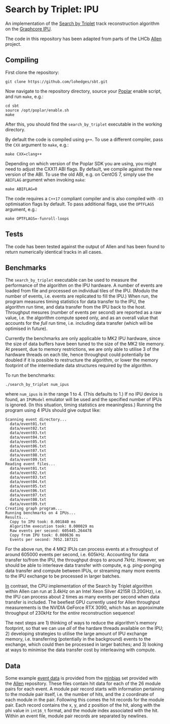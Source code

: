 # Search by Triplet: IPU

An implementation of the [Search by Triplet](https://doi.org/10.1109/IPDPSW.2019.00118)
track reconstruction algorithm on the
[Graphcore IPU](https://www.graphcore.ai).

The code in this repository has been adapted from parts of the LHCb
[Allen](https://gitlab.cern.ch/lhcb/Allen) project.

## Compiling

First clone the repository:

```
git clone https://github.com/lohedges/sbt.git
```

Now navigate to the repository directory, source your
[Poplar](https://docs.graphcore.ai/projects/poplar-user-guide/en/latest/index.html)
enable script, and run `make`, e.g.:

```
cd sbt
source /opt/poplar/enable.sh
make
```

After this, you should find the `search_by_triplet` executable in the working
directory.

By default the code is compiled using `g++`. To use a different compiler, pass
the `CXX` argument to `make`, e.g.:

```
make CXX=clang++
```

Depending on which version of the Poplar SDK you are using, you might
need to adjust the CXX11 ABI flags. By default, we compile against the
new version of the ABI. To use the old ABI, e.g. on CentOS 7, simply use
the `ABIFLAG` argument when invoking `make`:

```
make ABIFLAG=0
```

The code requires a `C++17` compliant compiler and is also compiled with `-O3`
optimisation flags by default. To pass additional flags, use the `OPTFLAGS`
argument, e.g.:

```
make OPTFLAGS=-funroll-loops
```

## Tests

The code has been tested against the output of Allen and has been
found to return numerically identical tracks in all cases.

## Benchmarks

The `search_by_triplet` executable can be used to measure the performance
of the algorithm on the IPU hardware. A number of events are loaded from
file and processed on individual tiles of the IPU. (Modulo the number
of events, i.e. events are replicated to fill the IPU.) When run, the
program measures timing statistics for data transfer to the IPU, the
algorithm run time, and data transfer from the IPU back to the host.
Throughput mesures (number of events per second) are reported as a raw
value, i.e. the algorithm compute speed only, and as an overall value
that accounts for the _full_ run time, i.e. including data transfer
(which will be optimised in future).

Currently the benchmarks are only applicable to MK2 IPU hardware, since the
size of data buffers have been tuned to the size of the MK2 tile memory.
At present, due to memory restrictions, we are only able to utilise 3 of the
hardware threads on each tile, hence throughput could potentially be doubled if
it is possible to restructure the algorithm, or lower the memory footprint of
the intermediate data structures required by the algorithm.

To run the benchmarks:

```
./search_by_triplet num_ipus
```

where `num_ipus` is in the range 1 to 4. (This defaults to 1.) If no IPU device
is found, an `IPUModel` emulator will be used and the specified number of
IPUs is ignored. (In this situation, timing statistics are meaningless.)
Running the program using 4 IPUs should give output like:

```
Scanning event directory...
  data/event01.txt
  data/event02.txt
  data/event03.txt
  data/event04.txt
  data/event05.txt
  data/event06.txt
  data/event07.txt
  data/event08.txt
  data/event09.txt
Reading event files...
  data/event01.txt
  data/event02.txt
  data/event03.txt
  data/event04.txt
  data/event05.txt
  data/event06.txt
  data/event07.txt
  data/event08.txt
  data/event09.txt
Creating graph program...
Running benchmarks on 4 IPUs...
Results...
  Copy to IPU took: 0.001840 ms
  Algorithm execution took: 0.000029 ms
  Raw events per second: 605445.264478
  Copy from IPU took: 0.000636 ms
  Events per second: 7052.187321
````

For the above run, the 4 MK2 IPUs can process events at a throughput of around
605000 events per second, i.e. 605kHz. Accounting for data transfer to/from
the IPU, the throughput drops to around 7kHz. However, we should be able to
interleave data transfer with compute, e.g. ping-ponging data transfer and
compute between IPUs, or streaming many more events to the IPU exchange to be
processed in larger batches.

[In](In) contrast, the CPU implementation of the Search by Triplet algorithm within
Allen can run at 3.4kHz on an Intel Xeon Silver 4215R (3.20GHz), i.e. the IPU
can process about 2 times as many events per second when data transfer is included.
The beefiest GPU currently used for Allen throughput measurements is the NVIDIA
GeForce RTX 3090, which has an approximate throughput of 230kHz for the _entire_
reconstruction sequence!

The next steps are 1) thinking of ways to reduce the algorithm's memory footprint,
so that we can use _all_ of the hardare threads available on the IPU; 2)
developing strategies to utilise the large amount of IPU exchange memory, i.e.
transferring (potentially in the background) events to the exchange, which
could then be processed in larger batches; and 3) looking at ways to minimise
the data transfer cost by interleaving with compute.

## Data

Some example [event data](data) is provided from the [minbias](https://gitlab.cern.ch/lhcb/Allen/-/tree/master/input/minbias)
set provided with the [Allen](https://gitlab.cern.ch/lhcb/Allen) repository.
These files contain hit data for each of the 26 module pairs for each event.
A module pair record starts with information pertaining to the module pair
itself, i.e. the number of hits, and the z coordinate of each module in the
pair. Following this comes the hit records for the module pair. Each record
contains the x, y, and z position of the hit, along with the phi value in
`int16_t` format, and the module index associated with the hit. Within an
event file, module pair records are separated by newlines.

